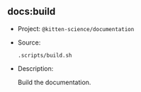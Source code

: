 ## docs:build

-   Project: `@kitten-science/documentation`
-   Source:

    ```shell
    .scripts/build.sh
    ```

-   Description:

    Build the documentation.
